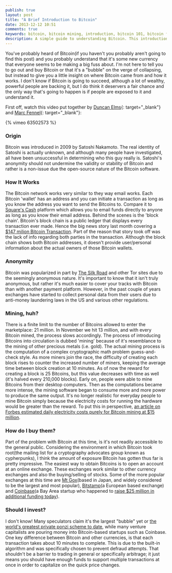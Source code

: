 ```yaml
---
publish: true
layout: post
title: "A Brief Introduction to Bitcoin"
date: 2013-12-12 10:51
comments: true
keywords: bitcoin, bitcoin mining, introduction, bitcoin 101, bitcoin for idiots
description: A simple guide to understanding Bitcoin. This introduction for beginners will explain the origin of Bitcoin, how it works, and what to do with it.
---
```


You've probably heard of Bitcoin(if you haven't you probably aren't going to find this post) and you probably understand that it's some new currency that everyone seems to be making a big fuss about. I'm not here to tell you to go out and buy Bitcoin or that it's a "bubble" on the verge of collapsing, but instead to give you a little insight on where Bitcoin came from and how it works. I don't know if Bitcoin is going to succeed, although a lot of wealthy, powerful people are backing it, but I do think it deservers a fair chance and the only way that's going to happen is if people are exposed to it and understand it.

<!--more-->

First off, watch this video put together by [Duncan Elms](http://duncanelms.com){: target="_blank"} and [Marc Fennel](http://marcfennell.com){: target="_blank"}:

{% vimeo 63502573 %}

### Origin
Bitcoin was introduced in 2009 by Satoshi Nakamoto. The real identity of Satoshi is actually unknown, and although many people have investigated, all have been unsuccessful in determining who this guy really is. Satoshi's anonymity should not undermine the validity or stability of Bitcoin and rather is a non-issue due the open-source nature of the Bitcoin software.

### How It Works
The Bitcoin network works very similar to they way email works. Each Bitcoin 'wallet' has an address and you can initiate a transaction as long as you know the address you want to send the Bitcoins to. Compare it to [Square's Cash](https://square.com/cash) platform which allows you to email funds directly to anyone as long as you know their email address. Behind the scenes is the 'block chain'. Bitcoin's block chain is a public ledger that displays every transaction ever made. Hence the big news story last month covering a [$147 milion Bitcoin Transaction](http://www.fastcompany.com/3022159/fast-feed/someone-just-made-147-million-bitcoin-transaction). Part of the reason that story took off was the lack of info regarding both parties in the transaction. Although the block chain shows both Bitcoin addresses, it doesn't provide user/personal information about the actual owners of those Bitcoin wallets. 

### Anonymity
Bitcoin was popularized in part by [The Silk Road](http://en.wikipedia.org/wiki/Silk_Road_(marketplace)) and other Tor sites due to the seemingly anonymous nature. It's important to know that it isn't truly anonymous, but rather it's much easier to cover your tracks with Bitcoin than with another payment platform. However, in the past couple of years exchanges have started to collect personal data from their users due to anti-money laundering laws in the US and various other regulations. 

### Mining, huh?
There is a finite limit to the number of Bitcoins allowed to enter the marketplace: 21 million. In November we hit 13 million, and with every Bitcoin mined, the process slows accordingly. The process of introducing Bitcoins into circulation is dubbed 'mining' because of it's resemblance to the mining of other precious metals (i.e. gold). The actual mining process is the computation of a complex cryptographic math problem guess-and-check style. As more miners join the race, the difficulty of creating each block rises to counter the increased number of miners, keeping the average time between block creation at 10 minutes. As of now the reward for creating a block is 25 Bitcoins, but this value decreases with time as well (it's halved every 210,000 blocks). Early on, people were able to mine Bitcoins from their desktop computers. Then as the computations became more intense, the mining software began to consume more and more power to produce the same output. It's no longer realistic for everyday people to mine Bitcoin simply because the electricity costs for running the hardware would be greater than the reward. To put this in perspective, [an article on Forbes estimated daily electricity costs purely for Bitcoin mining at $15 million](http://www.forbes.com/sites/timworstall/2013/12/03/fascinating-number-bitcoin-mining-uses-15-millions-worth-of-electricity-every-day/). 

### How do I buy them?
Part of the problem with Bitcoin at this time, is it's not readily accessible to the general public. Considering the environment in which Bitcoin took root(the mailing list for a cryptography advocates group known as cypherpunks), I think the amount of exposure Bitcoin has gotten thus far is pretty impressive. The easiest way to obtain Bitcoins is to open an account at an online exchange. These exchanges work similar to other currency exchanges and also the buying/selling of stocks. Some of the more popular exchanges at this time are [Mt Gox](https://www.mtgox.com/)(based in Japan, and widely considered to be the largest and most popular), [Bitstamp](https://www.bitstamp.net/)(a European based exchange) and [Coinbase](https://coinbase.com/)(a Bay Area startup who happened to [raise $25 million in additional funding today](http://blog.coinbase.com/post/69775463031/coinbase-raises-25-million-from-andreessen-horowitz)). 

### Should I invest?
I don't know! Many speculators claim it's the largest "bubble" yet or [the world's greatest private ponzi scheme to date](http://www.garynorth.com/public/11828.cfm), while many venture capitalists are pouring money into Bitcoin-based startups such as Coinbase. One key difference between Bitcoin and other currencies, is that each transaction takes about 10 minutes to complete. This is due to the built-in algorithm and was specifically chosen to prevent defraud attempts. That shouldn't be a barrier to trading in general or specifically arbitrage; it just means you should have enough funds to support multiple transactions at once in order to capitalize on the quick price changes. 



